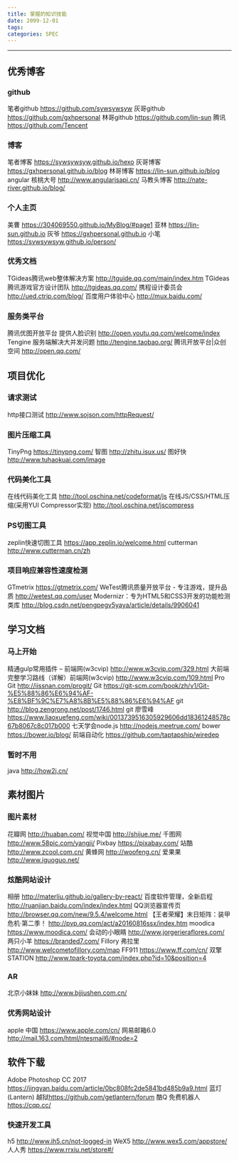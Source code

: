 ```yaml
---
title: 掌握的知识技能
date: 2099-12-01
tags:
categories: SPEC
---
```

------

## 优秀博客

### github

笔者github <https://github.com/sywsywsyw>
灰哥github <https://github.com/gxhpersonal>
林哥github <https://github.com/lin-sun>
腾讯 <https://github.com/Tencent>

### 博客

笔者博客 <https://sywsywsyw.github.io/hexo>
灰哥博客 <https://gxhpersonal.github.io/blog>
林哥博客 <https://lin-sun.github.io/blog>
angular 核桃大号 <http://www.angularjsapi.cn/>
马教头博客 <http://nate-river.github.io/blog/>

### 个人主页

美曹 <https://304069550.github.io/MyBlog/#page1>
亚林 <https://lin-sun.github.io>
灰爷 <https://gxhpersonal.github.io>
小笔 <https://sywsywsyw.github.io/person/>

<!-- more -->

### 优秀文档

TGideas腾讯web整体解决方案 <http://tguide.qq.com/main/index.htm>
TGideas腾讯游戏官方设计团队 <http://tgideas.qq.com/>
携程设计委员会 <http://ued.ctrip.com/blog/>
百度用户体验中心 <http://mux.baidu.com/>

### 服务类平台

腾讯优图开放平台 提供人脸识别 <http://open.youtu.qq.com/welcome/index>
Tengine 服务端解决大并发问题 <http://tengine.taobao.org/>
腾讯开放平台|众创空间 <http://open.qq.com/>

## 项目优化


### 请求测试

http接口测试 <http://www.sojson.com/httpRequest/>

### 图片压缩工具

TinyPng <https://tinypng.com/>
智图 <http://zhitu.isux.us/>
图好快 <http://www.tuhaokuai.com/image>

### 代码美化工具

在线代码美化工具 <http://tool.oschina.net/codeformat/js>
在线JS/CSS/HTML压缩(采用YUI Compressor实现) <http://tool.oschina.net/jscompress>

<!-- more -->

### PS切图工具

zeplin快速切图工具 <https://app.zeplin.io/welcome.html>
cutterman <http://www.cutterman.cn/zh>

### 项目响应兼容性速度检测

GTmetrix <https://gtmetrix.com/>
WeTest腾讯质量开放平台 - 专注游戏，提升品质 <http://wetest.qq.com/user>
Modernizr：专为HTML5和CSS3开发的功能检测类库 <http://blog.csdn.net/pengpegv5yaya/article/details/9906041>

## 学习文档

### 马上开始

精通gulp常用插件 – 前端网(w3cvip) <http://www.w3cvip.com/329.html>
大前端完整学习路线（详解）前端网(w3cvip) <http://www.w3cvip.com/109.html>
Pro Git <http://iissnan.com/progit/>
Git <https://git-scm.com/book/zh/v1/Git-%E5%88%86%E6%94%AF-%E8%BF%9C%E7%A8%8B%E5%88%86%E6%94%AF>
git <http://blog.zengrong.net/post/1746.html>
git 廖雪峰 <https://www.liaoxuefeng.com/wiki/0013739516305929606dd18361248578c67b8067c8c017b000>
七天学会node.js <http://nodejs.meetrue.com/>
bower <https://bower.io/blog/>
前端自动化 <https://github.com/taptapship/wiredep>

### 暂时不用

java <http://how2j.cn/>

## 素材图片

### 图片素材

花瓣网 <http://huaban.com/>
视觉中国 <http://shijue.me/>
千图网 <http://www.58pic.com/yangji/>
Pixbay <https://pixabay.com/>
站酷 <http://www.zcool.com.cn/>
黄蜂网 <http://woofeng.cn/>
爱果果 <http://www.iguoguo.net/>

### 炫酷网站设计

相册 <http://materliu.github.io/gallery-by-react/>
百度软件管理，全新启程 <http://ruanjian.baidu.com/index/index.html>
QQ浏览器宣传页 <http://browser.qq.com/new/9.5.4/welcome.html>
【王者荣耀】末日矩阵：装甲危机·第二季！ <http://pvp.qq.com/act/a20160816ssx/index.htm>
moodica <https://www.moodica.com/>
会动的小眼睛 <http://www.jorgerieraflores.com/>
两只小羊 <https://branded7.com/>
Fillory 弗拉里 <http://www.welcometofillory.com/map>
FF911	<https://www.ff.com/cn/>
双擎STATION <http://www.tpark-toyota.com/index.php?id=10&position=4>

### AR

北京小妹妹 <http://www.bjjiushen.com.cn/>

### 优秀网站设计

apple 中国 <https://www.apple.com/cn/>
网易邮箱6.0 <http://mail.163.com/html/ntesmail6/#node=2>

## 软件下载

Adobe Photoshop CC 2017 <https://jingyan.baidu.com/article/0bc808fc2de5841bd485b9a9.html>
蓝灯(Lantern) 越狱<https://github.com/getlantern/forum>
酷Q 免费机器人 <https://cqp.cc/>

### 快速开发工具

h5 <http://www.ih5.cn/not-logged-in>
WeX5 <http://www.wex5.com/appstore/>
人人秀 <https://www.rrxiu.net/store#/>

